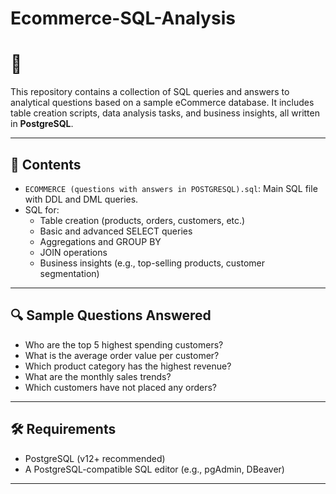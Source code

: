 # Ecommerce-SQL-Analysis
# 🛒

This repository contains a collection of SQL queries and answers to analytical questions based on a sample eCommerce database. It includes table creation scripts, data analysis tasks, and business insights, all written in **PostgreSQL**.

---

## 📂 Contents

- `ECOMMERCE (questions with answers in POSTGRESQL).sql`: Main SQL file with DDL and DML queries.
- SQL for:
  - Table creation (products, orders, customers, etc.)
  - Basic and advanced SELECT queries
  - Aggregations and GROUP BY
  - JOIN operations
  - Business insights (e.g., top-selling products, customer segmentation)

---

## 🔍 Sample Questions Answered

- Who are the top 5 highest spending customers?
- What is the average order value per customer?
- Which product category has the highest revenue?
- What are the monthly sales trends?
- Which customers have not placed any orders?

---

## 🛠️ Requirements

- PostgreSQL (v12+ recommended)
- A PostgreSQL-compatible SQL editor (e.g., pgAdmin, DBeaver)

---



